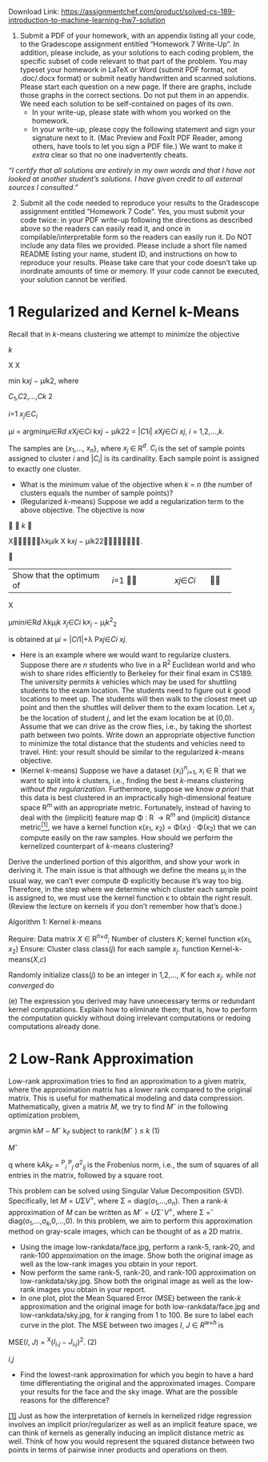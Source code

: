 Download Link: https://assignmentchef.com/product/solved-cs-189-introduction-to-machine-learning-hw7-solution
<br>
<ol>

 <li>Submit a PDF of your homework, with an appendix listing all your code, to the Gradescope assignment entitled “Homework 7 Write-Up”. In addition, please include, as your solutions to each coding problem, the specific subset of code relevant to that part of the problem. You may typeset your homework in LaTeX or Word (submit PDF format, not .doc/.docx format) or submit neatly handwritten and scanned solutions. Please start each question on a new page. If there are graphs, include those graphs in the correct sections. Do not put them in an appendix. We need each solution to be self-contained on pages of its own.

  <ul>

   <li>In your write-up, please state with whom you worked on the homework.</li>

   <li>In your write-up, please copy the following statement and sign your signature next to it. (Mac Preview and FoxIt PDF Reader, among others, have tools to let you sign a PDF file.) We want to make it <em>extra </em>clear so that no one inadvertently cheats.</li>

  </ul></li>

</ol>

<em>“I certify that all solutions are entirely in my own words and that I have not looked at another student’s solutions. I have given credit to all external sources I consulted.”</em>

<ol start="2">

 <li>Submit all the code needed to reproduce your results to the Gradescope assignment entitled “Homework 7 Code”. Yes, you must submit your code twice: in your PDF write-up following the directions as described above so the readers can easily read it, and once in compilable/interpretable form so the readers can easily run it. Do NOT include any data files we provided. Please include a short file named README listing your name, student ID, and instructions on how to reproduce your results. Please take care that your code doesn’t take up inordinate amounts of time or memory. If your code cannot be executed, your solution cannot be verified.</li>

</ol>

<h1>1          Regularized and Kernel k-Means</h1>

Recall that in <em>k</em>-means clustering we attempt to minimize the objective

<em>k</em>

X X

min                      k<em>x</em><em>j </em>− µ<em>i</em>k2, where

<em>C</em><sub>1</sub>,<em>C</em>2,…,<em>C</em><em>k                                                      </em>2

<em>i</em>=1 <em>x<sub>j</sub></em>∈<em>C<sub>i</sub></em>

µ<em>i </em>= argminµ<em>i</em>∈R<em>d </em><em>x</em>X<em>j</em>∈<em>C</em><em>i </em>k<em>x</em><em>j </em>− µ<em>i</em>k22 = |<em>C</em>1<em>i</em>| <em>x</em>X<em>j</em>∈<em>C</em><em>i x</em><em>j</em>, <em>i </em>= 1,2,…,<em>k</em>.

The samples are {<em>x</em><sub>1</sub>,…, <em>x<sub>n</sub></em>}, where <em>x<sub>j </sub></em>∈ R<em><sup>d</sup></em>. <em>C<sub>i </sub></em>is the set of sample points assigned to cluster <em>i </em>and |<em>C<sub>i</sub></em>| is its cardinality. Each sample point is assigned to exactly one cluster.

<ul>

 <li>What is the minimum value of the objective when <em>k </em>= <em>n </em>(the number of clusters equals the number of sample points)?</li>

 <li>(Regularized <em>k</em>-means) Suppose we add a regularization term to the above objective. The objective is now</li>

</ul>

        <em>k </em>

Xλkµ<em>i</em>k X k<em>x</em><em>j </em>− µ<em>i</em>k22.



<table width="382">

 <tbody>

  <tr>

   <td width="183">Show that the optimum of</td>

   <td width="109"><em>i</em>=1 </td>

   <td width="55"><em>x</em><em>j</em>∈<em>C</em><em>i</em></td>

   <td width="35"></td>

  </tr>

 </tbody>

</table>

X

µmin<em>i</em>∈R<em>d </em>λkµ<em><sub>i</sub></em>k <em>x<sub>j</sub></em>∈<em>C</em><em>i </em>k<em>x<sub>j </sub></em>− µ<em><sub>i</sub></em>k<sup>2</sup><sub>2</sub>

is obtained at µ<em>i </em>= |<em>C</em><em>i</em>1|+λ P<em>x</em><em>j</em>∈<em>C</em><em>i x</em><em>j</em>.

<ul>

 <li>Here is an example where we would want to regularize clusters. Suppose there are <em>n </em>students who live in a R<sup>2 </sup>Euclidean world and who wish to share rides efficiently to Berkeley for their final exam in CS189. The university permits <em>k </em>vehicles which may be used for shuttling students to the exam location. The students need to figure out <em>k </em>good locations to meet up. The students will then walk to the closest meet up point and then the shuttles will deliver them to the exam location. Let <em>x<sub>j </sub></em>be the location of student <em>j</em>, and let the exam location be at (0,0). Assume that we can drive as the crow flies, i.e., by taking the shortest path between two points. Write down an appropriate objective function to minimize the total distance that the students and vehicles need to travel. Hint: your result should be similar to the regularized <em>k</em>-means objective.</li>

 <li>(Kernel <em>k</em>-means) Suppose we have a dataset {<em>x<sub>i</sub></em>}<em><sup>n</sup><sub>i</sub></em><sub>=1</sub>, <em>x<sub>i </sub></em>∈ R<sup>` </sup>that we want to split into <em>k </em>clusters, i.e., finding the best <em>k</em>-means clustering <em>without the regularization</em>. Furthermore, suppose we know <em>a priori </em>that this data is best clustered in an impractically high-dimensional feature space R<em><sup>m </sup></em>with an appropriate metric. Fortunately, instead of having to deal with the (implicit) feature map Φ : R<sup>` </sup>→ R<em><sup>m </sup></em>and (implicit) distance metric<a href="#_ftn1" name="_ftnref1"><sup>[1]</sup></a>, we have a kernel function κ(<em>x</em><sub>1</sub>, <em>x</em><sub>2</sub>) = Φ(<em>x</em><sub>1</sub>) · Φ(<em>x</em><sub>2</sub>) that we can compute easily on the raw samples. How should we perform the kernelized counterpart of <em>k</em>-means clustering?</li>

</ul>

Derive the underlined portion of this algorithm, and show your work in deriving it. The main issue is that although we define the means µ<em><sub>i </sub></em>in the usual way, we can’t ever compute Φ explicitly because it’s way too big. Therefore, in the step where we determine which cluster each sample point is assigned to, we must use the kernel function κ to obtain the right result. (Review the lecture on kernels if you don’t remember how that’s done.)

Algorithm 1: Kernel <em>k</em>-means

Require: Data matrix <em>X </em>∈ R<em><sup>n</sup></em><sup>×<em>d</em></sup>; Number of clusters <em>K</em>; kernel function κ(<em>x</em><sub>1</sub>, <em>x</em><sub>2</sub>) Ensure: Cluster class class(<em>j</em>) for each sample <em>x<sub>j</sub></em>. function Kernel-k-means(<em>X</em>,<em>c</em>)

Randomly initialize class(<em>j</em>) to be an integer in 1,2,…, <em>K </em>for each <em>x<sub>j</sub></em>. while <em>not converged </em>do

(e) The expression you derived may have unnecessary terms or redundant kernel computations. Explain how to eliminate them; that is, how to perform the computation quickly without doing irrelevant computations or redoing computations already done.

<h1>2          Low-Rank Approximation</h1>

Low-rank approximation tries to find an approximation to a given matrix, where the approximation matrix has a lower rank compared to the original matrix. This is useful for mathematical modeling and data compression. Mathematically, given a matrix <em>M</em>, we try to find <em>M</em>ˆ in the following optimization problem,

argmin k<em>M </em>− <em>M</em>ˆ k<em><sub>F      </sub></em>subject to     rank(<em>M</em>ˆ ) ≤ <em>k                                                     </em>(1)

<em>M</em>ˆ

q where k<em>A</em>k<em><sub>F </sub></em>= <sup>P</sup><em><sub>i </sub></em><sup>P</sup><em><sub>j </sub>a</em><sup>2</sup><em><sub>ij </sub></em>is the Frobenius norm, i.e., the sum of squares of all entries in the matrix, followed by a square root.

This problem can be solved using Singular Value Decomposition (SVD). Specifically, let <em>M </em>= <em>U</em>Σ<em>V</em><sup>&gt;</sup>, where Σ = diag(σ<sub>1</sub>,…,σ<em><sub>n</sub></em>). Then a rank-<em>k </em>approximation of <em>M </em>can be written as <em>M</em>ˆ = <em>U</em>Σˆ<em>V</em><sup>&gt;</sup>, where Σ =ˆ diag(σ<sub>1</sub>,…,σ<em><sub>k</sub></em>,0,…,0). In this problem, we aim to perform this approximation method on gray-scale images, which can be thought of as a 2D matrix.

<ul>

 <li>Using the image low-rankdata/face.jpg, perform a rank-5, rank-20, and rank-100 approximation on the image. Show both the original image as well as the low-rank images you obtain in your report.</li>

 <li>Now perform the same rank-5, rank-20, and rank-100 approximation on low-rankdata/sky.jpg. Show both the original image as well as the low-rank images you obtain in your report.</li>

 <li>In one plot, plot the Mean Squared Error (MSE) between the rank-<em>k </em>approximation and the original image for both low-rankdata/face.jpg and low-rankdata/sky.jpg, for <em>k </em>ranging from 1 to 100. Be sure to label each curve in the plot. The MSE between two images <em>I</em>, <em>J </em>∈ <em>R<sup>w</sup></em><sup>×<em>h </em></sup>is</li>

</ul>

MSE(<em>I</em>, <em>J</em>) = <sup>X</sup>(<em>I<sub>i</sub></em>,<em><sub>j </sub></em>− <em>J<sub>i</sub></em>,<em><sub>j</sub></em>)<sup>2</sup>.                                                                         (2)

<em>i</em>,<em>j</em>

<ul>

 <li>Find the lowest-rank approximation for which you begin to have a hard time differentiating the original and the approximated images. Compare your results for the face and the sky image. What are the possible reasons for the difference?</li>

</ul>

<a href="#_ftnref1" name="_ftn1">[1]</a> Just as how the interpretation of kernels in kernelized ridge regression involves an implicit prior/regularizer as well as an implicit feature space, we can think of kernels as generally inducing an implicit distance metric as well. Think of how you would represent the squared distance between two points in terms of pairwise inner products and operations on them.
